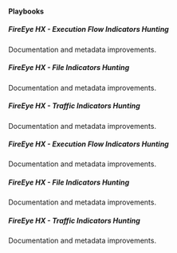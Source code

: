 
#### Playbooks
##### FireEye HX - Execution Flow Indicators Hunting
Documentation and metadata improvements.
##### FireEye HX - File Indicators Hunting
Documentation and metadata improvements.
##### FireEye HX - Traffic Indicators Hunting
Documentation and metadata improvements.
##### FireEye HX - Execution Flow Indicators Hunting
Documentation and metadata improvements.
##### FireEye HX - File Indicators Hunting
Documentation and metadata improvements.
##### FireEye HX - Traffic Indicators Hunting
Documentation and metadata improvements.
